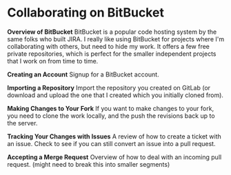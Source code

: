 # Collaborating on BitBucket

**Overview of BitBucket**
BitBucket is a popular code hosting system by the same folks who built JIRA. I really like using BitBucket for projects where I'm collaborating with others, but need to hide my work. It offers a few free private repositories, which is perfect for the smaller independent projects that I work on from time to time.

**Creating an Account**
Signup for a BitBucket account.

**Importing a Repository**
Import the repository you created on GitLab (or download and upload the one that I created which you initially cloned from).

**Making Changes to Your Fork**
If you want to make changes to your fork, you need to clone the work locally, and the push the revisions back up to the server.

**Tracking Your Changes with Issues**
A review of how to create a ticket with an issue. Check to see if you can still convert an issue into a pull request.

**Accepting a Merge Request**
Overview of how to deal with an incoming pull request. (might need to break this into smaller segments)
